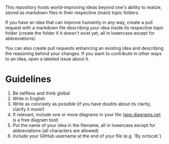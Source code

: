 This repository hosts world-improving ideas beyond one's ability to realize, stored as markdown files in their respective (main) topic folders.

If you have an idea that can improve humanity in any way, create a pull request with a markdown file describing your idea inside its respective topic folder (create the folder if it doesn't exist yet, all in lowercase except for abbreviations).

You can also create pull requests enhancing an existing idea and describing the reasoning behind your changes. If you want to contribute in other ways to an idea, open a labeled issue about it.

# Guidelines

1. Be selfless and think global
2. Write in English
3. Write as concisely as possible (if you have doubts about its clarity, clarify it more!)
4. If relevant, include one or more diagrams in your file ([app.diagrams.net](https://app.diagrams.net) is a free diagram tool)
5. Put the name of your idea in the filename, all in lowercase except for abbreviations (all characters are allowed)
6. Include your GitHub username at the end of your file (e.g. 'By octocat.')

